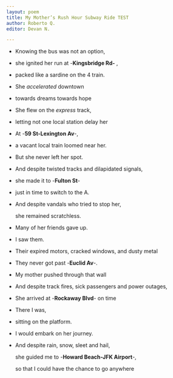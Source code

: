 ```yaml
---
layout: poem
title: My Mother’s Rush Hour Subway Ride TEST
author: Roberto Q.
editor: Devan N.

---
```

* Knowing the bus was not an option,
* she ignited her run at -**Kingsbridge Rd-** ,
* packed like a sardine on the 4 train.

* She _accelerated_ downtown
* towards dreams towards hope

* She flew on the _express_ track,
* letting not one local station delay her

* At -**59 St-Lexington Av**-,
* a vacant local train loomed near her.
* But she never left her spot.

* And despite twisted tracks and dilapidated signals,
* she made it to -**Fulton St**-
* just in time to switch to the A.

* And despite vandals who tried to stop her,

  she remained scratchless.

* Many of her friends gave up.
* I saw them.
* Their expired motors, cracked windows, and dusty metal
* They never got past -**Euclid Av**-.
* My mother pushed through that wall

* And despite track fires, sick passengers and power outages,
* She arrived at -**Rockaway Blvd**- on time

* There I was,
* sitting on the platform.
* I would embark on her journey.

* And despite rain, snow, sleet and hail,

  she guided me to -**Howard Beach-JFK Airport**-,

  so that I could have the chance to go anywhere
